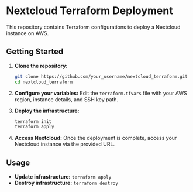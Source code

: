 # Nextcloud Terraform Deployment

This repository contains Terraform configurations to deploy a Nextcloud instance on AWS.

## Getting Started

1. **Clone the repository:**
    ```bash
    git clone https://github.com/your_username/nextcloud_terraform.git
    cd nextcloud_terraform
    ```

2. **Configure your variables:**
    Edit the `terraform.tfvars` file with your AWS region, instance details, and SSH key path.

3. **Deploy the infrastructure:**
    ```bash
    terraform init
    terraform apply
    ```

4. **Access Nextcloud:**
    Once the deployment is complete, access your Nextcloud instance via the provided URL.

## Usage

- **Update infrastructure:** `terraform apply`
- **Destroy infrastructure:** `terraform destroy`

